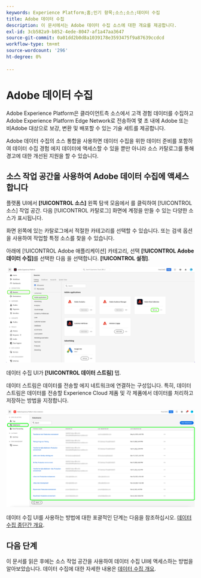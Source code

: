 ```yaml
---
keywords: Experience Platform;홈;인기 항목;소스;소스;데이터 수집
title: Adobe 데이터 수집
description: 이 문서에서는 Adobe 데이터 수집 소스에 대한 개요를 제공합니다.
exl-id: 3cb582a9-b852-4ede-8047-af1a47aa3647
source-git-commit: 0a01dd2b0d8a1039178e3593475f9a87639ccdcd
workflow-type: tm+mt
source-wordcount: '296'
ht-degree: 0%

---
```


# Adobe 데이터 수집

Adobe Experience Platform은 클라이언트측 소스에서 고객 경험 데이터를 수집하고 Adobe Experience Platform Edge Network로 전송하여 몇 초 내에 Adobe 또는 비Adobe 대상으로 보강, 변환 및 배포할 수 있는 기술 세트를 제공합니다.

Adobe 데이터 수집의 소스 통합을 사용하면 데이터 수집을 위한 데이터 준비를 포함하여 데이터 수집 경험 에지 데이터에 액세스할 수 있을 뿐만 아니라 소스 카탈로그를 통해 경고에 대한 개선된 지원을 할 수 있습니다.

## 소스 작업 공간을 사용하여 Adobe 데이터 수집에 액세스합니다

플랫폼 UI에서 **[!UICONTROL 소스]** 왼쪽 탐색 모음에서 를 클릭하여 [!UICONTROL 소스] 작업 공간. 다음 [!UICONTROL 카탈로그] 화면에 계정을 만들 수 있는 다양한 소스가 표시됩니다.

화면 왼쪽에 있는 카탈로그에서 적절한 카테고리를 선택할 수 있습니다. 또는 검색 옵션을 사용하여 작업할 특정 소스를 찾을 수 있습니다.

아래에 [!UICONTROL Adobe 애플리케이션] 카테고리, 선택 **[!UICONTROL Adobe 데이터 수집]**&#x200B;를 선택한 다음 을 선택합니다. **[!UICONTROL 설정]**.

![데이터 수집](./images/data-collection/catalog.png)

데이터 수집 UI가 **[!UICONTROL 데이터 스트림]** 탭.

데이터 스트림은 데이터를 전송할 에지 네트워크에 연결하는 구성입니다. 특히, 데이터 스트림은 데이터를 전송할 Experience Cloud 제품 및 각 제품에서 데이터를 처리하고 저장하는 방법을 지정합니다.

![데이터 세트](./images/data-collection/datastreams.png)

데이터 수집 UI를 사용하는 방법에 대한 포괄적인 단계는 다음을 참조하십시오. [데이터 수집 종단간 개요](../../../rtcdp-connections/e2e.md).

## 다음 단계

이 문서를 읽은 후에는 소스 작업 공간을 사용하여 데이터 수집 UI에 액세스하는 방법을 알아보았습니다. 데이터 수집에 대한 자세한 내용은 [데이터 수집 개요](../../../rtcdp-connections/e2e.md).
